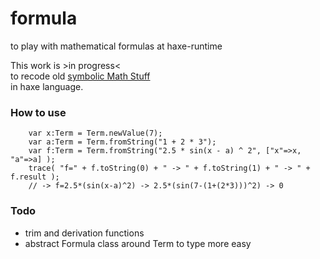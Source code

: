 # formula
to play with mathematical formulas at haxe-runtime

This work is >in progress<  
to recode old [symbolic Math Stuff](https://github.com/maitag/lyapunov-c)  
in haxe language.  

### How to use
```
	var x:Term = Term.newValue(7);
	var a:Term = Term.fromString("1 + 2 * 3");
	var f:Term = Term.fromString("2.5 * sin(x - a) ^ 2", ["x"=>x, "a"=>a] );
	trace( "f=" + f.toString(0) + " -> " + f.toString(1) + " -> " + f.result );
	// -> f=2.5*(sin(x-a)^2) -> 2.5*(sin(7-(1+(2*3)))^2) -> 0
```

### Todo

- trim and derivation functions
- abstract Formula class around Term to type more easy